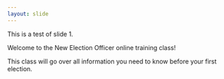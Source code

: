 ```yaml
---
layout: slide
---
```


This is a test of slide 1.

Welcome to the New Election Officer online training class!

This class will go over all information you need to know before your first election.